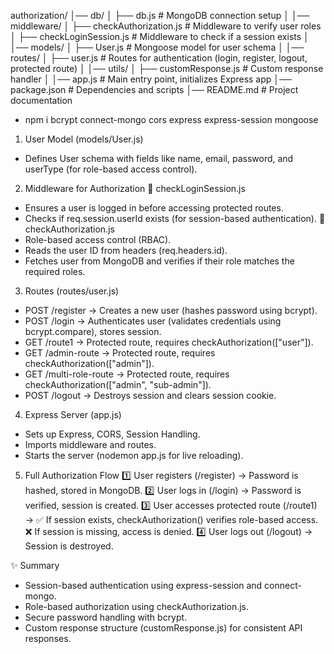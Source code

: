 authorization/
│── db/
│   ├── db.js                  # MongoDB connection setup
│
│── middleware/
│   ├── checkAuthorization.js   # Middleware to verify user roles
│   ├── checkLoginSession.js    # Middleware to check if a session exists
│
│── models/
│   ├── User.js                 # Mongoose model for user schema
│
│── routes/
│   ├── user.js                 # Routes for authentication (login, register, logout, protected route)
│
│── utils/
│   ├── customResponse.js        # Custom response handler
│
│── app.js                      # Main entry point, initializes Express app
│── package.json                 # Dependencies and scripts
│── README.md                    # Project documentation


- npm i bcrypt connect-mongo cors express express-session mongoose


1. User Model (models/User.js)
- Defines User schema with fields like name, email, password, and userType (for role-based access control).

2. Middleware for Authorization
🔹 checkLoginSession.js
- Ensures a user is logged in before accessing protected routes.
- Checks if req.session.userId exists (for session-based authentication).
🔹 checkAuthorization.js
- Role-based access control (RBAC).
- Reads the user ID from headers (req.headers.id).
- Fetches user from MongoDB and verifies if their role matches the required roles.

3. Routes (routes/user.js)
- POST /register → Creates a new user (hashes password using bcrypt).
- POST /login → Authenticates user (validates credentials using bcrypt.compare), stores session.
- GET /route1 → Protected route, requires checkAuthorization(["user"]).
- GET /admin-route → Protected route, requires checkAuthorization(["admin"]).
- GET /multi-role-route → Protected route, requires checkAuthorization(["admin", "sub-admin"]).
- POST /logout → Destroys session and clears session cookie.

4. Express Server (app.js)
- Sets up Express, CORS, Session Handling.
- Imports middleware and routes.
- Starts the server (nodemon app.js for live reloading).

5. Full Authorization Flow
1️⃣ User registers (/register) → Password is hashed, stored in MongoDB.
2️⃣ User logs in (/login) → Password is verified, session is created.
3️⃣ User accesses protected route (/route1) →
✅ If session exists, checkAuthorization() verifies role-based access.
❌ If session is missing, access is denied.
4️⃣ User logs out (/logout) → Session is destroyed.

✨ Summary
- Session-based authentication using express-session and connect-mongo.
- Role-based authorization using checkAuthorization.js.
- Secure password handling with bcrypt.
- Custom response structure (customResponse.js) for consistent API responses.